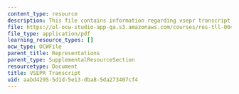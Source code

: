 ```yaml
---
content_type: resource
description: This file contains information regarding vsepr transcript.
file: https://ol-ocw-studio-app-qa.s3.amazonaws.com/courses/res-tll-004-stem-concept-videos-fall-2013/aabd42955d1d5e13dba85da273407cf4_MITRES_TLL-004F13_VSEPR.pdf
file_type: application/pdf
learning_resource_types: []
ocw_type: OCWFile
parent_title: Representations
parent_type: SupplementalResourceSection
resourcetype: Document
title: VSEPR Transcript
uid: aabd4295-5d1d-5e13-dba8-5da273407cf4
---
```

